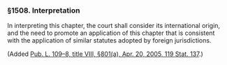 ### §1508. Interpretation ###

In interpreting this chapter, the court shall consider its international origin, and the need to promote an application of this chapter that is consistent with the application of similar statutes adopted by foreign jurisdictions.

(Added [Pub. L. 109–8, title VIII, §801(a), Apr. 20, 2005, 119 Stat. 137](/statviewer.htm?volume=119&page=137).)